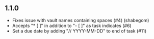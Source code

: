 ## 1.1.0

- Fixes issue with vault names containing spaces (#4) (shabegom)
- Accepts "* [ ]" in addition to "- [ ]" as task indicates (#6)
- Set a due date by adding "// YYYY-MM-DD" to end of task (#11)
